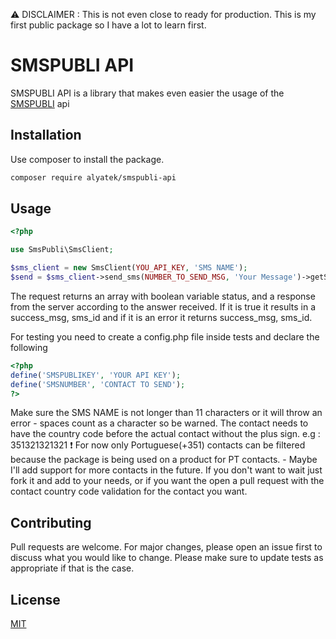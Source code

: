 ⚠ DISCLAIMER : This is not even close to ready for production. This is my first public package so I have a lot to learn first.

# SMSPUBLI API

SMSPUBLI API is a library that makes even easier the usage of the [SMSPUBLI](https://www.smspubli.com/) api

## Installation

Use composer to install the package.

```bash
composer require alyatek/smspubli-api
```

## Usage

```php
<?php

use SmsPubli\SmsClient;

$sms_client = new SmsClient(YOU_API_KEY, 'SMS NAME');
$send = $sms_client->send_sms(NUMBER_TO_SEND_MSG, 'Your Message')->getStatus();

```

The request returns an array with boolean variable status, and a response from the server according to the answer received.
If it is true it results in a success_msg, sms_id and if it is an error it returns success_msg, sms_id.


For testing you need to create a config.php file inside tests and declare the following
```php
<?php
define('SMSPUBLIKEY', 'YOUR API KEY');
define('SMSNUMBER', 'CONTACT TO SEND');
?>
```


Make sure the SMS NAME is not longer than 11 characters or it will throw an error - spaces count as a character so be warned.
The contact needs to have the country code before the actual contact without the plus sign. e.g : 351321321321
❗ For now only Portuguese(+351) contacts can be filtered because the package is being used on a product for PT contacts. - Maybe I'll add support for more contacts in the future. If you don't want to wait just fork it and add to your needs, or if you want the open a pull request with the contact country code validation for the contact you want.

## Contributing
Pull requests are welcome. For major changes, please open an issue first to discuss what you would like to change.
Please make sure to update tests as appropriate if that is the case.

## License
[MIT](https://choosealicense.com/licenses/mit/)